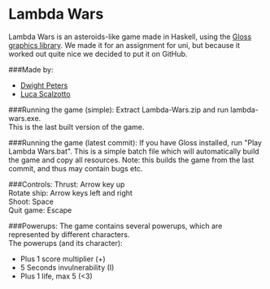 Lambda Wars
=============

Lambda Wars is an asteroids-like game made in Haskell, using the [Gloss graphics library](http://gloss.ouroborus.net/).
We made it for an assignment for uni, but because it worked out quite nice we decided to put it on GitHub.

###Made by:
- [Dwight Peters](https://github.com/Dwightojo)
- [Luca Scalzotto](https://github.com/LucaScorpion)

###Running the game (simple):
Extract Lambda-Wars.zip and run lambda-wars.exe.  
This is the last built version of the game.

###Running the game (latest commit):
If you have Gloss installed, run "Play Lambda Wars.bat".
This is a simple batch file which will automatically build the game and copy all resources.
Note: this builds the game from the last commit, and thus may contain bugs etc.

###Controls:
Thrust: Arrow key up  
Rotate ship: Arrow keys left and right  
Shoot: Space  
Quit game: Escape

###Powerups:
The game contains several powerups, which are represented by different characters.  
The powerups (and its character):
- Plus 1 score multiplier (+)
- 5 Seconds invulnerability (I)
- Plus 1 life, max 5 (<3)
